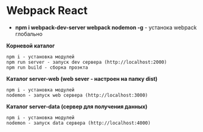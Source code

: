 # Webpack React
* **npm i webpack-dev-server webpack nodemon -g** - устанока webpack глобально

**Корневой каталог**
```
npm i - установка модулей
npm run server - запуск dev сервера (http://localhost:2000)
npm run build - сборка проэкта
```

**Каталог server-web (web sever - настроен на папку dist)**
```
npm i - установка модулей
nodemon - запуск web сервера (http://localhost:3000)
```

**Каталог server-data (сервер для получения данных)**
```
npm i - установка модулей
nodemon - запуск data сервера (http://localhost:4000)
```
